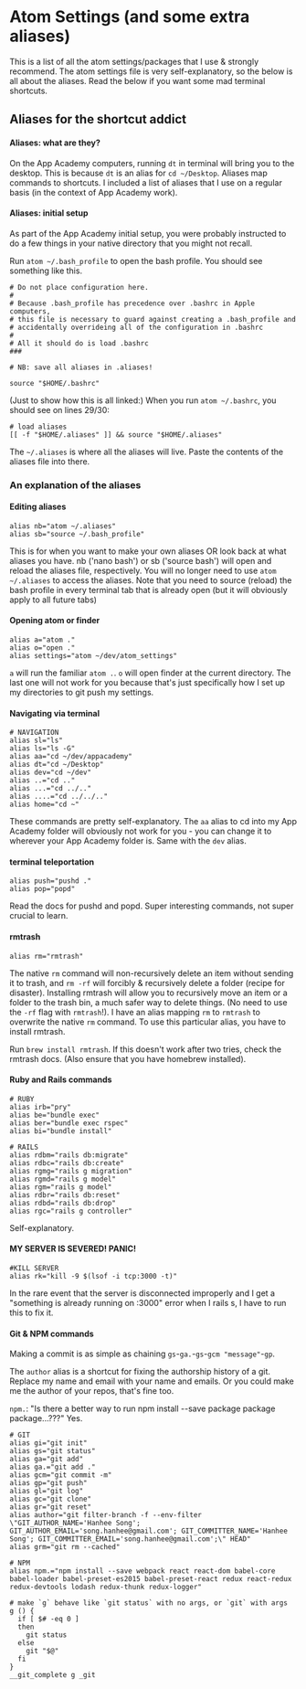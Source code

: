 # Atom Settings (and some extra aliases)

This is a list of all the atom settings/packages that I use & strongly recommend. The atom settings file is very self-explanatory, so the below is all about the aliases. Read the below if you want some mad terminal shortcuts.

## Aliases for the shortcut addict

#### Aliases: what are they?

On the App Academy computers, running ```dt``` in terminal will bring you to the desktop. This is because ```dt``` is an alias for ```cd ~/Desktop```. Aliases map commands to shortcuts. I included a list of aliases that I use on a regular basis (in the context of App Academy work).

#### Aliases: initial setup

As part of the App Academy initial setup, you were probably instructed to do a few things in your native directory that you might not recall.

Run ```atom ~/.bash_profile``` to open the bash profile. You should see something like this.

```###
# Do not place configuration here.
#
# Because .bash_profile has precedence over .bashrc in Apple computers,
# this file is necessary to guard against creating a .bash_profile and
# accidentally overrideing all of the configuration in .bashrc
#
# All it should do is load .bashrc
###

# NB: save all aliases in .aliases!

source "$HOME/.bashrc"
```

(Just to show how this is all linked:) When you run ```atom ~/.bashrc```, you should see on lines 29/30:

```
# load aliases
[[ -f "$HOME/.aliases" ]] && source "$HOME/.aliases"
```

The ```~/.aliases``` is where all the aliases will live. Paste the contents of the aliases file into there.

### An explanation of the aliases

#### Editing aliases
```
alias nb="atom ~/.aliases"
alias sb="source ~/.bash_profile"
```
This is for when you want to make your own aliases OR look back at what aliases you have. nb ('nano bash') or sb ('source bash') will open and reload the aliases file, respectively. You will no longer need to use ```atom ~/.aliases``` to access the aliases. Note that you need to source (reload) the bash profile in every terminal tab that is already open (but it will obviously apply to all future tabs)

#### Opening atom or finder

```
alias a="atom ."
alias o="open ."
alias settings="atom ~/dev/atom_settings"
```
```a``` will run the familiar ```atom .```. ```o``` will open finder at the current directory. The last one will not work for you because that's just specifically how I set up my directories to git push my settings.

#### Navigating via terminal

```
# NAVIGATION
alias sl="ls"
alias ls="ls -G"
alias aa="cd ~/dev/appacademy"
alias dt="cd ~/Desktop"
alias dev="cd ~/dev"
alias ..="cd .."
alias ...="cd ../.."
alias ....="cd ../../.."
alias home="cd ~"
```
These commands are pretty self-explanatory. The ```aa``` alias to cd into my App Academy folder will obviously not work for you - you can change it to wherever your App Academy folder is. Same with the ```dev``` alias.

#### terminal teleportation

```
alias push="pushd ."
alias pop="popd"
```
Read the docs for pushd and popd. Super interesting commands, not super crucial to learn.

#### rmtrash

```
alias rm="rmtrash"
```
The native ```rm``` command will non-recursively delete an item without sending it to trash, and ```rm -rf``` will forcibly & recursively delete a folder (recipe for disaster). Installing rmtrash will allow you to recursively move an item or a folder to the trash bin, a much safer way to delete things. (No need to use the ```-rf``` flag with ```rmtrash```!). I have an alias mapping ```rm``` to ```rmtrash``` to overwrite the native ```rm``` command. To use this particular alias, you have to install rmtrash.

Run ```brew install rmtrash```. If this doesn't work after two tries, check the rmtrash docs. (Also ensure that you have homebrew installed).


#### Ruby and Rails commands
```
# RUBY
alias irb="pry"
alias be="bundle exec"
alias ber="bundle exec rspec"
alias bi="bundle install"

# RAILS
alias rdbm="rails db:migrate"
alias rdbc="rails db:create"
alias rgmg="rails g migration"
alias rgmd="rails g model"
alias rgm="rails g model"
alias rdbr="rails db:reset"
alias rdbd="rails db:drop"
alias rgc="rails g controller"
```
Self-explanatory.


#### MY SERVER IS SEVERED! PANIC!
```
#KILL SERVER
alias rk="kill -9 $(lsof -i tcp:3000 -t)"
```

In the rare event that the server is disconnected improperly and I get a "something is already running on :3000" error when I rails s, I have to run this to fix it.


#### Git & NPM commands

Making a commit is as simple as chaining ```gs```-```ga.```-```gs```-```gcm "message"```-```gp```.

The ```author``` alias is a shortcut for fixing the authorship history of a git. Replace my name and email with your name and emails. Or you could make me the author of your repos, that's fine too.

```npm.```: "Is there a better way to run npm install --save package package package...???" Yes.
```
# GIT
alias gi="git init"
alias gs="git status"
alias ga="git add"
alias ga.="git add ."
alias gcm="git commit -m"
alias gp="git push"
alias gl="git log"
alias gc="git clone"
alias gr="git reset"
alias author="git filter-branch -f --env-filter \"GIT_AUTHOR_NAME='Hanhee Song'; GIT_AUTHOR_EMAIL='song.hanhee@gmail.com'; GIT_COMMITTER_NAME='Hanhee Song'; GIT_COMMITTER_EMAIL='song.hanhee@gmail.com';\" HEAD"
alias grm="git rm --cached"

# NPM
alias npm.="npm install --save webpack react react-dom babel-core babel-loader babel-preset-es2015 babel-preset-react redux react-redux redux-devtools lodash redux-thunk redux-logger"

# make `g` behave like `git status` with no args, or `git` with args
g () {
  if [ $# -eq 0 ]
  then
    git status
  else
    git "$@"
  fi
}
__git_complete g _git
```
